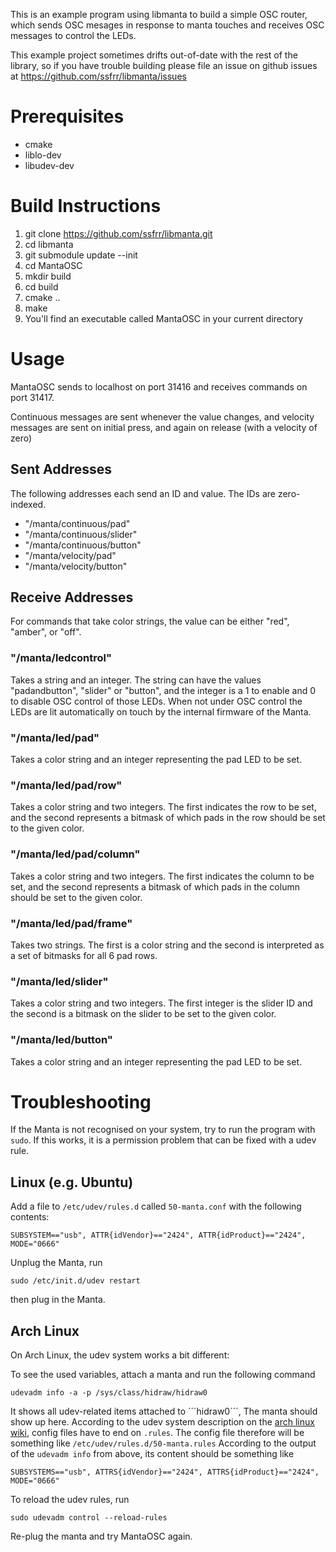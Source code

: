 This is an example program using libmanta to build a simple OSC router,
which sends OSC mesages in response to manta touches and receives OSC
messages to control the LEDs.


This example project sometimes drifts out-of-date with the rest of the
library, so if you have trouble building please file an issue on github
issues at https://github.com/ssfrr/libmanta/issues

Prerequisites
=============

* cmake
* liblo-dev
* libudev-dev


Build Instructions
==================

1. git clone https://github.com/ssfrr/libmanta.git
2. cd libmanta
3. git submodule update --init
4. cd MantaOSC
5. mkdir build
6. cd build
7. cmake ..
8. make
9. You'll find an executable called MantaOSC in your current directory

Usage
=====

MantaOSC sends to localhost on port 31416 and receives commands on port
31417.

Continuous messages are sent whenever the value changes, and velocity
messages are sent on initial press, and again on release (with a
velocity of zero)

Sent Addresses
--------------

The following addresses each send an ID and value. The IDs are
zero-indexed.

* "/manta/continuous/pad"
* "/manta/continuous/slider"
* "/manta/continuous/button"
* "/manta/velocity/pad"
* "/manta/velocity/button"


Receive Addresses
-----------------

For commands that take color strings, the value can be either "red",
"amber", or "off".

### "/manta/ledcontrol"

Takes a string and an integer. The string can have the values
"padandbutton", "slider" or "button", and the integer is a 1 to enable
and 0 to disable OSC control of those LEDs. When not under OSC control
the LEDs are lit automatically on touch by the internal firmware of the
Manta.

### "/manta/led/pad"

Takes a color string and an integer representing the pad LED to be set.

### "/manta/led/pad/row"

Takes a color string and two integers. The first indicates the row to be
set, and the second represents a bitmask of which pads in the row should
be set to the given color.

### "/manta/led/pad/column"

Takes a color string and two integers. The first indicates the column to be
set, and the second represents a bitmask of which pads in the column should
be set to the given color.

### "/manta/led/pad/frame"

Takes two strings. The first is a color string and the second is
interpreted as a set of bitmasks for all 6 pad rows.

### "/manta/led/slider"

Takes a color string and two integers. The first integer is the slider
ID and the second is a bitmask on the slider to be set to the given
color.

### "/manta/led/button"

Takes a color string and an integer representing the pad LED to be set.

Troubleshooting
===============

If the Manta is not recognised on your system, try to run the program with ```sudo```. If this works, it is a permission problem that can be fixed with a udev rule.

Linux (e.g. Ubuntu)
-------------------

Add a file to ```/etc/udev/rules.d``` called ```50-manta.conf``` with the following contents:
```
SUBSYSTEM=="usb", ATTR{idVendor}=="2424", ATTR{idProduct}=="2424", MODE="0666"
```

Unplug the Manta, run 
```
sudo /etc/init.d/udev restart
```

then plug in the Manta.


Arch Linux
----------

On Arch Linux, the udev system works a bit different: 

To see the used variables, attach a manta and run the following command
```
udevadm info -a -p /sys/class/hidraw/hidraw0
```

It shows all udev-related items attached to ´´´hidraw0´´´, The manta should show up here.
According to the udev system description on the [arch linux wiki](https://wiki.archlinux.org/index.php/Udev), config files have to end on ```.rules```. 
The config file therefore will be something like ```/etc/udev/rules.d/50-manta.rules```
According to the output of the ```udevadm info``` from above, its content should be something like
```
SUBSYSTEMS=="usb", ATTRS{idVendor}=="2424", ATTRS{idProduct}=="2424", MODE="0666"
```

To reload the udev rules, run
```
sudo udevadm control --reload-rules
```

Re-plug the manta and try MantaOSC again.
